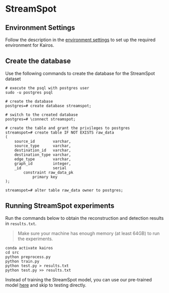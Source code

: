 # StreamSpot

## Environment Settings
Follow the description in the [environment settings](../../DARPA/settings/environment-settings.md) to set up the required environment for Kairos.

## Create the database
Use the following commands to create the database for the StreamSpot dataset

```commandline
# execute the psql with postgres user
sudo -u postgres psql

# create the database
postgres=# create database streamspot;

# switch to the created database
postgres=# \connect streamspot;

# create the table and grant the privileges to postgres
streamspot=# create table IF NOT EXISTS raw_data
(
    source_id        varchar,
    source_type      varchar,
    destination_id   varchar,
    destination_type varchar,
    edge_type        varchar,
    graph_id         integer,
    _id              serial
        constraint raw_data_pk
            primary key
);

streamspot=# alter table raw_data owner to postgres;
```

## Running StreamSpot experiments
Run the commands below to obtain the reconstruction and detection results in `results.txt`. 
> Make sure your machine has enough memory (at least 64GB) to run the experiments.

```commandline
conda activate kairos
cd src
python preprocess.py
python train.py
python test.py > results.txt
python test.py >> results.txt
```

Instead of training the StreamSpot model, 
you can use our pre-trained model [here](https://drive.google.com/drive/u/0/folders/1YAKoO3G32xlYrCs4BuATt1h_hBvvEB6C)
and skip to testing directly.
